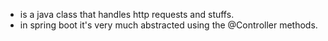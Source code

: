 - is a java class that handles http requests and stuffs.
- in spring boot it's very much abstracted using the @Controller methods.